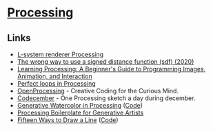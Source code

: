 # [Processing](https://processing.org/)

## Links

- [L-system renderer Processing](https://github.com/MaximSchoemaker/l_system_renderer_processing)
- [The wrong way to use a signed distance function (sdf) (2020)](https://wblut.com/the-wrong-way-to-use-a-signed-distance-function/)
- [Learning Processing: A Beginner's Guide to Programming Images, Animation, and Interaction](http://learningprocessing.com/)
- [Perfect loops in Processing](https://bjango.com/articles/processingperfectloops/)
- [OpenProcessing](https://www.openprocessing.org/) - Creative Coding for the Curious Mind.
- [Codecember](https://github.com/johhnry/codecember) - One Processing sketch a day during december.
- [Generative Watercolor in Processing](https://sighack.com//post/generative-watercolor-in-processing) ([Code](https://github.com/sighack/watercolor-simulation))
- [Processing Boilerplate for Generative Artists](https://github.com/sighack/processing-boilerplate)
- [Fifteen Ways to Draw a Line](https://sighack.com/post/fifteen-ways-to-draw-a-line) ([Code](https://github.com/sighack/fifteen-lines))
